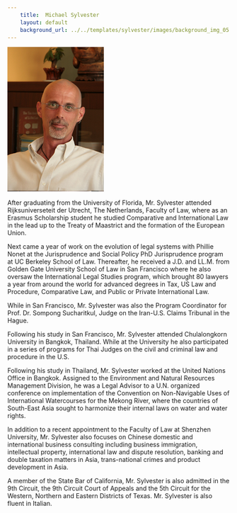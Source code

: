 ```yaml
---
    title:  Michael Sylvester 
    layout: default
    background_url: ../../templates/sylvester/images/background_img_05.jpg
---
```

<div class="staff_img">
  <img border="0" height="326" src="../../templates/sylvester/images/Michael Sylvester.jpg" width="218"/>
</div>

After graduating from the University of Florida, Mr. Sylvester attended Rijksuniverseteit der Utrecht, The Netherlands, Faculty of Law, where as an Erasmus Scholarship student he studied Comparative and International Law in the lead up to the Treaty of Maastrict and the formation of the European Union.

Next came a year of work on the evolution of legal systems with Phillie Nonet at the Jurisprudence and Social Policy PhD Jurisprudence program at UC Berkeley School of Law. Thereafter, he received a J.D. and LL.M. from Golden Gate University School of Law in San Francisco where he also oversaw the International Legal Studies program, which brought 80 lawyers a year from around the world for advanced degrees in Tax, US Law and Procedure, Comparative Law, and Public or Private International Law.

While in San Francisco, Mr. Sylvester was also the Program Coordinator for Prof. Dr. Sompong Sucharitkul, Judge on the Iran-U.S. Claims Tribunal in the Hague.

Following his study in San Francisco, Mr. Sylvester attended Chulalongkorn University in Bangkok, Thailand. While at the University he also participated in a series of programs for Thai Judges on the civil and criminal law and procedure in the U.S.

Following his study in Thailand, Mr. Sylvester worked at the United Nations Office in Bangkok. Assigned to the Environment and Natural Resources Management Division, he was a Legal Advisor to a U.N. organized conference on implementation of the Convention on Non-Navigable Uses of International Watercourses for the Mekong River, where the countries of South-East Asia sought to harmonize their internal laws on water and water rights.

In addition to a recent appointment to the Faculty of Law at Shenzhen University, Mr. Sylvester also focuses on Chinese domestic and international business consulting including business immigration, intellectual property, international law and dispute resolution, banking and double taxation matters in Asia, trans-national crimes and product development in Asia.

A member of the State Bar of California, Mr. Sylvester is also admitted in the 9th Circuit, the 9th Circuit Court of Appeals and the 5th Circuit for the Western, Northern and Eastern Districts of Texas. Mr. Sylvester is also fluent in Italian.

